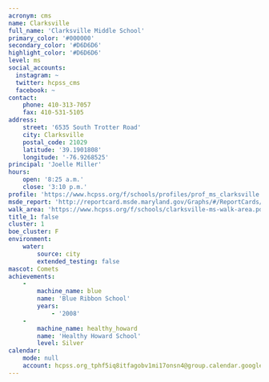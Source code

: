 ```yaml
---
acronym: cms
name: Clarksville
full_name: 'Clarksville Middle School'
primary_color: '#000000'
secondary_color: '#D6D6D6'
highlight_color: '#D6D6D6'
level: ms
social_accounts:
  instagram: ~
  twitter: hcpss_cms
  facebook: ~
contact:
    phone: 410-313-7057
    fax: 410-531-5105
address:
    street: '6535 South Trotter Road'
    city: Clarksville
    postal_code: 21029
    latitude: '39.1901808'
    longitude: '-76.9268525'
principal: 'Joelle Miller'
hours:
    open: '8:25 a.m.'
    close: '3:10 p.m.'
profile: 'https://www.hcpss.org/f/schools/profiles/prof_ms_clarksville.pdf'
msde_report: 'http://reportcard.msde.maryland.gov/Graphs/#/ReportCards/ReportCardSchool/1//1/13/0521/'
walk_area: 'https://www.hcpss.org/f/schools/clarksville-ms-walk-area.pdf'
title_1: false
cluster: 1
boe_cluster: F
environment:
    water:
        source: city
        extended_testing: false
mascot: Comets
achievements:
    -
        machine_name: blue
        name: 'Blue Ribbon School'
        years:
            - '2008'
    -
        machine_name: healthy_howard
        name: 'Healthy Howard School'
        level: Silver
calendar:
    mode: null
    account: hcpss.org_tphf5iq8itfagobv1mi17onsn4@group.calendar.google.com
---
```

